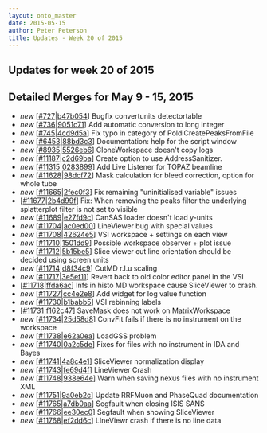 ```yaml
---
layout: onto_master
date: 2015-05-15
author: Peter Peterson
title: Updates - Week 20 of 2015
---
```

Updates for week 20 of 2015
---------------------------

Detailed Merges for May 9 - 15, 2015
------------------------------------
* *new* \[[#727](https://github.com/mantidproject/mantid/pull/727)\|[b47b054](https://github.com/mantidproject/mantid/commit/b47b05419f3975d3866818886be073988df16083)\] Bugfix convertunits detectortable
* *new* \[[#736](https://github.com/mantidproject/mantid/pull/736)\|[9051c71](https://github.com/mantidproject/mantid/commit/9051c719f1ffb105c9baea849e5f8c0716ae92d2)\] Add automatic conversion to long integer
* *new* \[[#745](https://github.com/mantidproject/mantid/pull/745)\|[4cd9d5a](https://github.com/mantidproject/mantid/commit/4cd9d5a69e41f10cad130c6190053ca7655ef754)\] Fix typo in category of PoldiCreatePeaksFromFile
* *new* \[[#6453](http://trac.mantidproject.org/mantid/ticket/6453)\|[88bd3c3](https://github.com/mantidproject/mantid/commit/88bd3c34fdca2652152b24e142e1ea2e990c601d)\] Documentation: help for the script window
* *new* \[[#8935](http://trac.mantidproject.org/mantid/ticket/8935)\|[5526eb6](https://github.com/mantidproject/mantid/commit/5526eb6ae28d043de92d5db3332ae9f8b64c0dc2)\] CloneWorkspace doesn't copy logs
* *new* \[[#11187](http://trac.mantidproject.org/mantid/ticket/11187)\|[c2d69ba](https://github.com/mantidproject/mantid/commit/c2d69ba89c2c97d3fc6f69521826c7a826fb3c09)\] Create option to use AddressSanitizer.
* *new* \[[#11315](http://trac.mantidproject.org/mantid/ticket/11315)\|[0283899](https://github.com/mantidproject/mantid/commit/0283899a4f8d2ba80c1c3ad3ae0b3436fd60e90d)\] Add Live Listener for TOPAZ beamline
* *new* \[[#11628](http://trac.mantidproject.org/mantid/ticket/11628)\|[98dcf72](https://github.com/mantidproject/mantid/commit/98dcf72dd94895f51e638e0c9eeb25a4ae3fcdcc)\] Mask calculation for bleed correction, option for whole tube
* *new* \[[#11665](http://trac.mantidproject.org/mantid/ticket/11665)\|[2fec0f3](https://github.com/mantidproject/mantid/commit/2fec0f3f8b2af181904a1a7455a1497032f43166)\] Fix remaining "uninitialised variable" issues
* \[[#11677](http://trac.mantidproject.org/mantid/ticket/11677)\|[2b4d99f](https://github.com/mantidproject/mantid/commit/2b4d99fc4d00f5919677397c44789a57a2fb2c19)\] Fix: When removing the peaks filter the underlying splatterplot filter is not set to visible
* *new* \[[#11689](http://trac.mantidproject.org/mantid/ticket/11689)\|[e27fd9c](https://github.com/mantidproject/mantid/commit/e27fd9cf7404186b0ef4139c862a131ac8154081)\] CanSAS loader doesn't load y-units
* *new* \[[#11704](http://trac.mantidproject.org/mantid/ticket/11704)\|[ac0ed00](https://github.com/mantidproject/mantid/commit/ac0ed00bb315e46a4343060e40ff218a2c2c72cc)\] LineViewer bug with special values
* *new* \[[#11708](http://trac.mantidproject.org/mantid/ticket/11708)\|[42624e5](https://github.com/mantidproject/mantid/commit/42624e5f0382f50d9b816bc1be4d07d4bc9f2991)\] VSI workspace + settings on each view
* *new* \[[#11710](http://trac.mantidproject.org/mantid/ticket/11710)\|[1501dd9](https://github.com/mantidproject/mantid/commit/1501dd9ac291cc6684a17bfcb73211c18add1e66)\] Possible workspace observer + plot issue
* *new* \[[#11712](http://trac.mantidproject.org/mantid/ticket/11712)\|[5b15be5](https://github.com/mantidproject/mantid/commit/5b15be5f8c989914f47911e878805576f2302ae1)\] Slice viewer cut line orientation should be decided using screen units
* *new* \[[#11714](http://trac.mantidproject.org/mantid/ticket/11714)\|[d8f34c9](https://github.com/mantidproject/mantid/commit/d8f34c91b08b9480b5df5f7285442d8e49092ff3)\] CutMD r.l.u scaling
* *new* \[[#11717](http://trac.mantidproject.org/mantid/ticket/11717)\|[3e5ef11](https://github.com/mantidproject/mantid/commit/3e5ef113311f72ef3c9122ac3826b923fba686aa)\] Revert back to old color editor panel in the VSI
* \[[#11718](http://trac.mantidproject.org/mantid/ticket/11718)\|[ffda6ac](https://github.com/mantidproject/mantid/commit/ffda6ac4fd9082f27bfd8e4293ffc704421a28e5)\] Infs in histo MD workspace cause SliceViewer to crash.
* *new* \[[#11727](http://trac.mantidproject.org/mantid/ticket/11727)\|[cc4e2e8](https://github.com/mantidproject/mantid/commit/cc4e2e8e20b7be45987623c5f51acd54a276274c)\] Add widget for log value function
* *new* \[[#11730](http://trac.mantidproject.org/mantid/ticket/11730)\|[b1babb5](https://github.com/mantidproject/mantid/commit/b1babb52c7a07335b82b254edfa7c3389c60d133)\] VSI rebinning labels
* \[[#11731](http://trac.mantidproject.org/mantid/ticket/11731)\|[f162c47](https://github.com/mantidproject/mantid/commit/f162c4762f377ddbd07b4bd15606bb0e8cbd2e27)\] SaveMask does not work on MatrixWorkspace
* *new* \[[#11734](http://trac.mantidproject.org/mantid/ticket/11734)\|[25d58d8](https://github.com/mantidproject/mantid/commit/25d58d8c2eb9eca98fa2c87fe4c6b2bb06f44ef2)\] ConvFit fails if there is no instrument on the workspace
* *new* \[[#11738](http://trac.mantidproject.org/mantid/ticket/11738)\|[e62a0ea](https://github.com/mantidproject/mantid/commit/e62a0ea82ea5436c73f89067285e69c802cc01e8)\] LoadGSS problem
* *new* \[[#11740](http://trac.mantidproject.org/mantid/ticket/11740)\|[0a2c5de](https://github.com/mantidproject/mantid/commit/0a2c5de72fae9647bc8052f1f2eb3c1487f57e84)\] Fixes for files with no instrument in IDA and Bayes
* *new* \[[#11741](http://trac.mantidproject.org/mantid/ticket/11741)\|[4a8c4e1](https://github.com/mantidproject/mantid/commit/4a8c4e1b78e18bbb0245ed25694ea8dda3ccecf7)\] SliceViewer normalization display
* *new* \[[#11743](http://trac.mantidproject.org/mantid/ticket/11743)\|[fe69d4f](https://github.com/mantidproject/mantid/commit/fe69d4f69219261709dd43cf389294cf24f55df2)\] LineViewer Crash
* *new* \[[#11748](http://trac.mantidproject.org/mantid/ticket/11748)\|[938e64e](https://github.com/mantidproject/mantid/commit/938e64e1bbdd2f4791debf9cd9478ff7d8af51a3)\] Warn when saving nexus files with no instrument XML
* *new* \[[#11751](http://trac.mantidproject.org/mantid/ticket/11751)\|[9a0eb2c](https://github.com/mantidproject/mantid/commit/9a0eb2ceebd0baaab384793f442fb1114a504c41)\] Update RRFMuon and PhaseQuad documentation
* *new* \[[#11765](http://trac.mantidproject.org/mantid/ticket/11765)\|[a7db0aa](https://github.com/mantidproject/mantid/commit/a7db0aa8a5e58eda9b6d6a0ac3e1f2b4ce17ecf7)\] Segfault when closing ISIS SANS
* *new* \[[#11766](http://trac.mantidproject.org/mantid/ticket/11766)\|[ee30ec0](https://github.com/mantidproject/mantid/commit/ee30ec02a2809219280ed6b190d769bcecfbc16f)\] Segfault when showing SliceViewer
* *new* \[[#11768](http://trac.mantidproject.org/mantid/ticket/11768)\|[ef2dd6c](https://github.com/mantidproject/mantid/commit/ef2dd6c390587efc520e5a86e828702ab3582d44)\] LIneViewr crash if there is no line data
